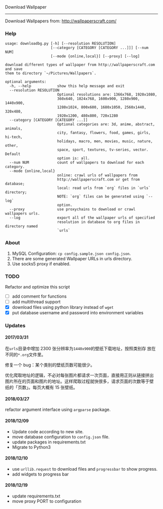 Download Wallpaper

----

Download Wallpapers from: http://wallpaperscraft.com/

### Help

``` shell
usage: downloadbg.py [-h] [--resolution RESOLUTION]
                     [--category [CATEGORY [CATEGORY ...]]] [--num NUM]
                     [--mode {online,local}] [--proxy] [--log]

download different types of wallpaper from http://wallpaperscraft.com and save
them to directory `~/Pictures/Wallpapers`.

optional arguments:
  -h, --help            show this help message and exit
  --resolution RESOLUTION
                        Optional resolutions are: 1366x768, 1920x1080,
                        360x640, 1024x768, 1600x900, 1280x900, 1440x900,
                        1280x1024, 800x600, 1680x1050, 2560x1440, 320x480,
                        1920x1200, 480x800, 720x1280
  --category [CATEGORY [CATEGORY ...]]
                        Optional categories are: 3d, anime, abstract, animals,
                        city, fantasy, flowers, food, games, girls, hi-tech,
                        holidays, macro, men, movies, music, nature, other,
                        space, sport, textures, tv-series, vector. Default
                        option is: all.
  --num NUM             count of wallpapers to download for each category.
  --mode {online,local}
                        online: crawl urls of wallpapers from
                        http://wallpaperscraft.com or get from database;
                        local: read urls from `org` files in `urls` directory;
                        NOTE: `org` files can be generated using `--log`
                        option.
  --proxy               use proxychains to download or crawl wallpapers urls.
  --log                 export all of the wallpaper urls of specified
                        resolution in database to org files in directory named
                        `urls`
```

### About

1. MySQL Configuration: `cp config.sample.json config.json`.
2. There are some generated Wallpaper URLs in urls directory.
3. Use socks5 proxy if enabled.

### TODO

Refactor and optimize this script

- [ ] add comment for functions
- [ ] add multithread support
- [X] download files using python library instead of `wget`
- [X] put database username and password into environment variables

### Updates

#### 2017/03/31

在`urls`目录中增加 2300 张分辨率为`1440x900`的壁纸下载地址，按照类别存
放在不同的`*.org`文件里。

修复一个 bug：某个类别的壁纸页数可能很少。

优化爬取地址的逻辑，不必对每张图片都请求一次页面，直接用正则从链接拼出
图片所在的页面和图片的地址。这样爬取过程就快很多，请求页面的次数等于壁
纸的「页数」。每页大概有 15 张壁纸。

#### 2018/03/27

refactor argument interface using `argparse` package.

#### 2018/12/09

- Update code according to new site.
- move database configuration to `config.json` file.
- update packages in requirements.txt
- Migrate to Python3

#### 2018/12/10

- use `urllib.request` to download files and `progressbar` to show
  progress.
- add widgets to progress bar

#### 2018/12/19

- update requirements.txt
- move proxy PORT to configuration
